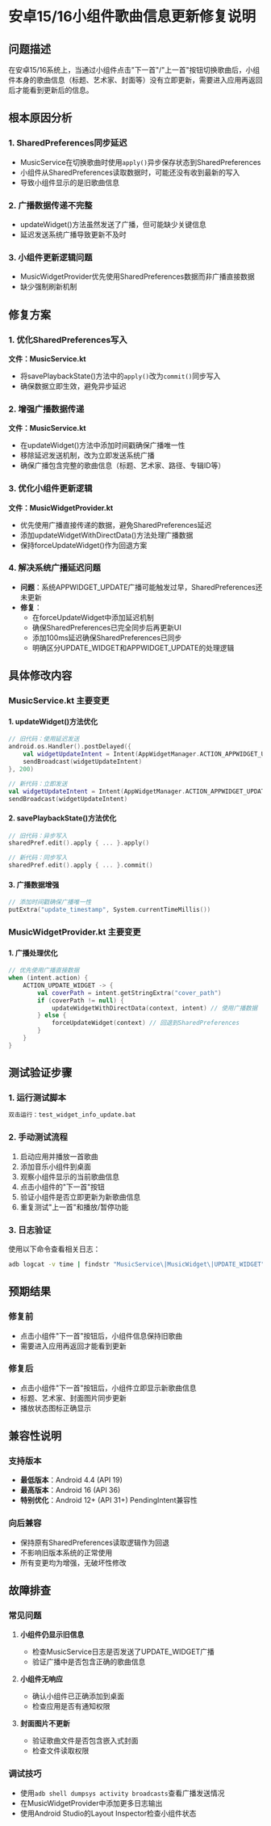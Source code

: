 # 安卓15/16小组件歌曲信息更新修复说明

## 问题描述
在安卓15/16系统上，当通过小组件点击"下一首"/"上一首"按钮切换歌曲后，小组件本身的歌曲信息（标题、艺术家、封面等）没有立即更新，需要进入应用再返回后才能看到更新后的信息。

## 根本原因分析

### 1. SharedPreferences同步延迟
- MusicService在切换歌曲时使用`apply()`异步保存状态到SharedPreferences
- 小组件从SharedPreferences读取数据时，可能还没有收到最新的写入
- 导致小组件显示的是旧歌曲信息

### 2. 广播数据传递不完整
- updateWidget()方法虽然发送了广播，但可能缺少关键信息
- 延迟发送系统广播导致更新不及时

### 3. 小组件更新逻辑问题
- MusicWidgetProvider优先使用SharedPreferences数据而非广播直接数据
- 缺少强制刷新机制

## 修复方案

### 1. 优化SharedPreferences写入
**文件：MusicService.kt**
- 将savePlaybackState()方法中的`apply()`改为`commit()`同步写入
- 确保数据立即生效，避免异步延迟

### 2. 增强广播数据传递
**文件：MusicService.kt**
- 在updateWidget()方法中添加时间戳确保广播唯一性
- 移除延迟发送机制，改为立即发送系统广播
- 确保广播包含完整的歌曲信息（标题、艺术家、路径、专辑ID等）

### 3. 优化小组件更新逻辑
**文件：MusicWidgetProvider.kt**
- 优先使用广播直接传递的数据，避免SharedPreferences延迟
- 添加updateWidgetWithDirectData()方法处理广播数据
- 保持forceUpdateWidget()作为回退方案

### 4. 解决系统广播延迟问题
- **问题**：系统APPWIDGET_UPDATE广播可能触发过早，SharedPreferences还未更新
- **修复**：
  - 在forceUpdateWidget中添加延迟机制
  - 确保SharedPreferences已完全同步后再更新UI
  - 添加100ms延迟确保SharedPreferences已同步
  - 明确区分UPDATE_WIDGET和APPWIDGET_UPDATE的处理逻辑

## 具体修改内容

### MusicService.kt 主要变更

#### 1. updateWidget()方法优化
```kotlin
// 旧代码：使用延迟发送
android.os.Handler().postDelayed({
    val widgetUpdateIntent = Intent(AppWidgetManager.ACTION_APPWIDGET_UPDATE)
    sendBroadcast(widgetUpdateIntent)
}, 200)

// 新代码：立即发送
val widgetUpdateIntent = Intent(AppWidgetManager.ACTION_APPWIDGET_UPDATE)
sendBroadcast(widgetUpdateIntent)
```

#### 2. savePlaybackState()方法优化
```kotlin
// 旧代码：异步写入
sharedPref.edit().apply { ... }.apply()

// 新代码：同步写入
sharedPref.edit().apply { ... }.commit()
```

#### 3. 广播数据增强
```kotlin
// 添加时间戳确保广播唯一性
putExtra("update_timestamp", System.currentTimeMillis())
```

### MusicWidgetProvider.kt 主要变更

#### 1. 广播处理优化
```kotlin
// 优先使用广播直接数据
when (intent.action) {
    ACTION_UPDATE_WIDGET -> {
        val coverPath = intent.getStringExtra("cover_path")
        if (coverPath != null) {
            updateWidgetWithDirectData(context, intent) // 使用广播数据
        } else {
            forceUpdateWidget(context) // 回退到SharedPreferences
        }
    }
}
```

## 测试验证步骤

### 1. 运行测试脚本
```bash
双击运行：test_widget_info_update.bat
```

### 2. 手动测试流程
1. 启动应用并播放一首歌曲
2. 添加音乐小组件到桌面
3. 观察小组件显示的当前歌曲信息
4. 点击小组件的"下一首"按钮
5. 验证小组件是否立即更新为新歌曲信息
6. 重复测试"上一首"和播放/暂停功能

### 3. 日志验证
使用以下命令查看相关日志：
```bash
adb logcat -v time | findstr "MusicService\|MusicWidget\|UPDATE_WIDGET"
```

## 预期结果

### 修复前
- 点击小组件"下一首"按钮后，小组件信息保持旧歌曲
- 需要进入应用再返回才能看到更新

### 修复后
- 点击小组件"下一首"按钮后，小组件立即显示新歌曲信息
- 标题、艺术家、封面图片同步更新
- 播放状态图标正确显示

## 兼容性说明

### 支持版本
- **最低版本**：Android 4.4 (API 19)
- **最高版本**：Android 16 (API 36)
- **特别优化**：Android 12+ (API 31+) PendingIntent兼容性

### 向后兼容
- 保持原有SharedPreferences读取逻辑作为回退
- 不影响旧版本系统的正常使用
- 所有变更均为增强，无破坏性修改

## 故障排查

### 常见问题
1. **小组件仍显示旧信息**
   - 检查MusicService日志是否发送了UPDATE_WIDGET广播
   - 验证广播中是否包含正确的歌曲信息

2. **小组件无响应**
   - 确认小组件已正确添加到桌面
   - 检查应用是否有通知权限

3. **封面图片不更新**
   - 验证歌曲文件是否包含嵌入式封面
   - 检查文件读取权限

### 调试技巧
- 使用`adb shell dumpsys activity broadcasts`查看广播发送情况
- 在MusicWidgetProvider中添加更多日志输出
- 使用Android Studio的Layout Inspector检查小组件状态